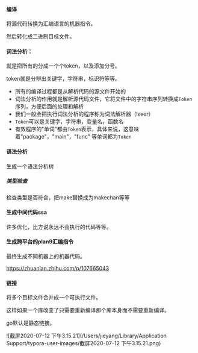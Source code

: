 #### 编译

将源代码转换为汇编语言的机器指令。

然后转化成二进制目标文件。

#### 词法分析：

就是把所有的分成一个个token，以及添加分号。

token就是分辨出关键字，字符串，标识符等等。

- 所有的编译过程都是从解析代码的源文件开始的
- 词法分析的作用就是解析源代码文件，它将文件中的字符串序列转换成`Token`序列，方便后面的处理和解析
- 我们一般会把执行词法分析的程序称为词法解析器（lexer）
- `Token`可以是关键字，字符串，变量名，函数名
- 有效程序的"单词"都由`Token`表示，具体来说，这意味着"package"，"main"，"func" 等单词都为`Token`

#### 语法分析

生成一个语法分析树

##### 类型检查

检查类型是否符合，把make替换成为makechan等等

#### 生成中间代码ssa

许多优化，比方说永远不会执行的代码等等。

#### 生成跨平台的plan9汇编指令

最终生成不同机器上的机器代码。

https://zhuanlan.zhihu.com/p/107665043

#### 链接

将多个目标文件合并成一个可执行文件。

这样如果一个库改变了只需要重新编译那个库本身而不需要重新编译。

go默认是静态链接。

![截屏2020-07-12 下午3.15.21](/Users/jieyang/Library/Application Support/typora-user-images/截屏2020-07-12 下午3.15.21.png)